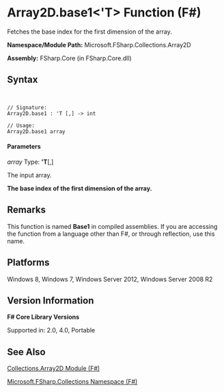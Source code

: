 # Array2D.base1<'T> Function (F#)

Fetches the base index for the first dimension of the array.

**Namespace/Module Path:** Microsoft.FSharp.Collections.Array2D

**Assembly:** FSharp.Core (in FSharp.Core.dll)


## Syntax


```


// Signature:
Array2D.base1 : 'T [,] -> int

// Usage:
Array2D.base1 array

```



#### Parameters
*array*
Type: **'T**[[,]](http://msdn.microsoft.com/en-us/library/077252f3-e6ce-441c-9d5b-a6030eaef7cd)


The input array.



**The base index of the first dimension of the array.**
## Remarks
This function is named **Base1** in compiled assemblies. If you are accessing the function from a language other than F#, or through reflection, use this name.


## Platforms
Windows 8, Windows 7, Windows Server 2012, Windows Server 2008 R2


## Version Information
**F# Core Library Versions**

Supported in: 2.0, 4.0, Portable




## See Also
[Collections.Array2D Module &#40;F&#35;&#41;](Collections.Array2D-Module-%28FSharp%29.md)

[Microsoft.FSharp.Collections Namespace &#40;F&#35;&#41;](Microsoft.FSharp.Collections-Namespace-%28FSharp%29.md)

